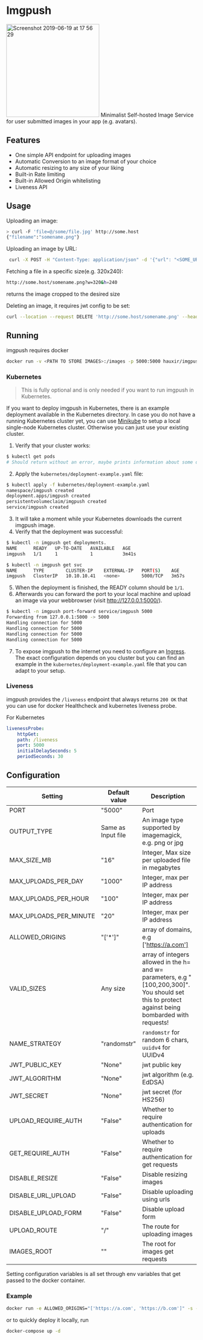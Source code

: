 # Imgpush

<img width="246" alt="Screenshot 2019-06-19 at 17 56 29" src="https://user-images.githubusercontent.com/2439255/59781204-a23da780-92bb-11e9-99c5-490feecca557.png">
Minimalist Self-hosted Image Service for user submitted images in your app (e.g. avatars).

## Features

- One simple API endpoint for uploading images
- Automatic Conversion to an image format of your choice
- Automatic resizing to any size of your liking
- Built-in Rate limiting
- Built-in Allowed Origin whitelisting
- Liveness API

## Usage

Uploading an image:

```bash
> curl -F 'file=@/some/file.jpg' http://some.host
{"filename":"somename.png"}
```

Uploading an image by URL:

```bash
 curl -X POST -H "Content-Type: application/json" -d '{"url": "<SOME_URL>"}'  http://some.host
 ```

Fetching a file in a specific size(e.g. 320x240):

```bash
http://some.host/somename.png?w=320&h=240
```

returns the image cropped to the desired size

Deleting an image, it requires jwt config to be set:

```bash
curl --location --request DELETE 'http://some.host/somename.png' --header 'Authorization: Bearer ey......'
```

## Running

imgpush requires docker

```bash
docker run -v <PATH TO STORE IMAGES>:/images -p 5000:5000 hauxir/imgpush:latest
```

### Kubernetes

> This is fully optional and is only needed if you want to run imgpush in Kubernetes.

If you want to deploy imgpush in Kubernetes, there is an example deployment available in the Kubernetes directory.
In case you do not have a running Kubernetes cluster yet, you can use [Minikube](https://kubernetes.io/docs/setup/) to setup a local single-node Kubernetes cluster.
Otherwise you can just use your existing cluster.

1. Verify that your cluster works:

```bash
$ kubectl get pods
# Should return without an error, maybe prints information about some deployed pods.
```

2. Apply the `kubernetes/deployment-example.yaml` file:

```bash
$ kubectl apply -f kubernetes/deployment-example.yaml
namespace/imgpush created
deployment.apps/imgpush created
persistentvolumeclaim/imgpush created
service/imgpush created
```

3. It will take a moment while your Kubernetes downloads the current imgpush image.
4. Verify that the deployment was successful:

```bash
$ kubectl -n imgpush get deployments.
NAME      READY   UP-TO-DATE   AVAILABLE   AGE
imgpush   1/1     1            1           3m41s

$ kubectl -n imgpush get svc
NAME      TYPE        CLUSTER-IP    EXTERNAL-IP   PORT(S)    AGE
imgpush   ClusterIP   10.10.10.41   <none>        5000/TCP   3m57s
```

5. When the deployment is finished, the READY column should be `1/1`.
6. Afterwards you can forward the port to your local machine and upload an image via your webbrowser (visit <http://127.0.0.1:5000/>).

```bash
$ kubectl -n imgpush port-forward service/imgpush 5000
Forwarding from 127.0.0.1:5000 -> 5000
Handling connection for 5000
Handling connection for 5000
Handling connection for 5000
Handling connection for 5000
```

7. To expose imgpush to the internet you need to configure an [Ingress](https://kubernetes.io/docs/concepts/services-networking/ingress/). The exact configuration depends on you cluster but you can find an example in the `kubernetes/deployment-example.yaml` file that you can adapt to your setup.

### Liveness

imgpush provides the `/liveness` endpoint that always returns `200 OK` that you can use for docker Healthcheck and kubernetes liveness probe.

For Kubernetes

```yaml
livenessProbe:
    httpGet:
    path: /liveness
    port: 5000            
    initialDelaySeconds: 5
    periodSeconds: 30
```

## Configuration

| Setting  | Default value | Description |
| ------------- | ------------- |------------- |
| PORT | "5000" | Port |
| OUTPUT_TYPE  | Same as Input file | An image type supported by imagemagick, e.g. png or jpg |
| MAX_SIZE_MB  | "16"  | Integer, Max size per uploaded file in megabytes |
| MAX_UPLOADS_PER_DAY  | "1000"  | Integer, max per IP address |
| MAX_UPLOADS_PER_HOUR  | "100"  | Integer, max per IP address |
| MAX_UPLOADS_PER_MINUTE  | "20"  | Integer, max per IP address |
| ALLOWED_ORIGINS  | "['*']"  | array of domains, e.g ['https://a.com'] |
| VALID_SIZES  | Any size  | array of integers allowed in the h= and w= parameters, e.g "[100,200,300]". You should set this to protect against being bombarded with requests! |
| NAME_STRATEGY  | "randomstr"  | `randomstr` for random 6 chars, `uuidv4` for UUIDv4 |
| JWT_PUBLIC_KEY | "None" | jwt public key |
| JWT_ALGORITHM | "None" | jwt algorithm (e.g. EdDSA) |
| JWT_SECRET | "None" | jwt secret (for HS256) |
| UPLOAD_REQUIRE_AUTH | "False" | Whether to require authentication for uploads |
| GET_REQUIRE_AUTH | "False" | Whether to require authentication for get requests |
| DISABLE_RESIZE | "False" | Disable resizing images |
| DISABLE_URL_UPLOAD | "False" | Disable uploading using urls |
| DISABLE_UPLOAD_FORM | "False" | Disable upload form |
| UPLOAD_ROUTE | "/" | The route for uploading images |
| IMAGES_ROOT | "" | The root for images get requests |

Setting configuration variables is all set through env variables that get passed to the docker container.

### Example

```bash
docker run -e ALLOWED_ORIGINS="['https://a.com', 'https://b.com']" -s -v <PATH TO STORE IMAGES>:/images -p 5000:5000 hauxir/imgpush:latest
```

or to quickly deploy it locally, run

```bash
docker-compose up -d
```
